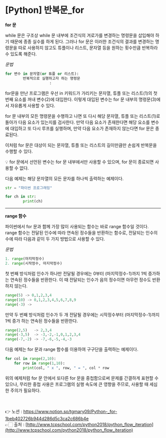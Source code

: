 # [Python] 반복문_for

**for 문**

while 문은 구조상 while 문 내부에 조건식의 겨로가를 변경하는 명령문을 삽입해야 하기 때문에 
종종 실수를 하게 된다. 그러나 for 문은 이러한 조건식의 결과를 변경하는 명령문을 따로 사용하지 않고도 튜플이나 리스트, 문자열 등을 원하는 횟수만큼 반복하라 수 있도록 해준다.

*문법*

```python
for 변수 in 문자열(or 튜플 or 리스트):
		반복적으로 실행하고자 하는 명령문
					:
```

for문을 만난 프로그램은 우선 in 키워드가 가리키는 문자열, 튜플 또는 리스트(1)의 첫 번째 요소를 꺼내 변수(2)에 대입한다. 이렇게 대입된 변수는 for 문 내부의 명령문(3)에서 자유롭게 사용할 수 
있다.

for 문 내부의 모든 명령문을 수행하고 나면 또 다시 해당 문자열, 튜플 또는 리스트(1)로 돌아가 
다음 요소가 있는지를 검사한다. 만약 다음 요소가 존재한다면 해당 요소를 변수에 대입하고 또 다시 루프를 실행하며, 만약 다음 요소가 존재하지 않는다면 for 문은 종료된다.

이처럼 for 문은 대상이 되는 문자열, 튜플 또는 리스트의 길이만큼만 손쉽게 반복문을 수행할 수 
있다.

<aside>
💡 for 문에서 선언된 변수는 for 문 내부에서만 사용할 수 있으며, for 문이 종료되면 사용할 수 없다.

</aside>

다음 예제는 해당 문자열의 모든 문자를 하나씩 출력하는 예제이다.

```python
str = "파이썬 프로그래밍"

for ch in str:
		print(ch)
```


---

**range 함수**

파이썬에서 for 문과 함께 가장 많이 사용되는 함수는 바로 range 함수일 것이다.
range 함수는 전달된 인수에 따라 연속된 정수들을 반환하는 함수로, 전달되는 인수의 수에 따라 
다음과 같이 두 가지 방법으로 사용할 수 있다.

*문법*

```python
1. range(마지막정수)
2. range(시작정수, 마지막정수)
```

첫 번째 방식처럼 인수가 하나만 전달될 경우에는 0부터 (마지막정수-1)까지 1씩 증가하는 
연속된 정수들을 반환한다.
이 때 전달되는 인수가 음의 정수이면 아무런 정수도 반환하지 않는다.

```python
range(5) -> 0,1,2,3,4
range(10) -> 0,1,2,3,4,5,6,7,8,9
range(-3) ->
```

만약 두 번째 방식처럼 인수가 두 개 전달될 경우에는 시작정수부터 (마지막정수-1)까지 1씩 증가
하는 연속된 정수들을 반환한다.

```python
range(2,5)   -> 2,3,4
range(-3,5)  -> -3,-2,-1,0,1,2,3,4
range(-7,-2) -> -7,-6,-5,-4,-3
```

다음 예제는 for 문과 range 함수를 이용하여 구구단을 출력하는 예제이다.

```python
for col in range(2,10):
	for row in range(1,10):
		print(col, " x ", row, " = ", col * row
```

위의 예제처럼 for 문 안에서 또다른 for 문을 중첩함으로써 문제를 간결하게 표현할 수 있으나,
무리한 중첩 사용은 프로그램의 실행 속도에 큰 영향을 주므로, 사용할 때 세심한 주의가 필요하다.

<br><br>
👉 노션 : https://www.notion.so/tgmary09/Python-_for-1beb402726b944d286d5c3ca2c686b4e
<br>
👉🏻 출처 : [http://www.tcpschool.com/python2018/python_flow_iteration](http://www.tcpschool.com/python2018/python_flow_iteration)
